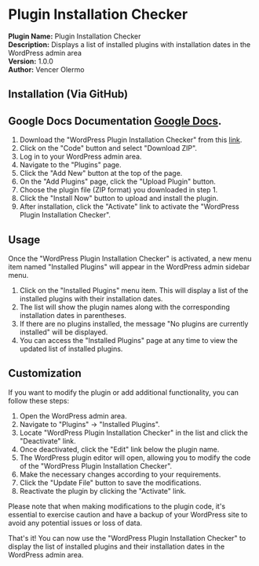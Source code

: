 # Plugin Installation Checker

**Plugin Name:** Plugin Installation Checker  
**Description:** Displays a list of installed plugins with installation dates in the WordPress admin area  
**Version:** 1.0.0  
**Author:** Vencer Olermo

## Installation (Via GitHub)

## Google Docs Documentation [Google Docs](https://docs.google.com/document/d/1Z6hmV1L10LqFzGa_p34wCYY9HT3pumh1eH-TX2OtUlM/edit).

1. Download the "WordPress Plugin Installation Checker" from this [link](https://github.com/vencerConsul/Wordpress-Plugin-Installation-Checker).
2. Click on the "Code" button and select "Download ZIP".
3. Log in to your WordPress admin area.
4. Navigate to the "Plugins" page.
5. Click the "Add New" button at the top of the page.
6. On the "Add Plugins" page, click the "Upload Plugin" button.
7. Choose the plugin file (ZIP format) you downloaded in step 1.
8. Click the "Install Now" button to upload and install the plugin.
9. After installation, click the "Activate" link to activate the "WordPress Plugin Installation Checker".

## Usage

Once the "WordPress Plugin Installation Checker" is activated, a new menu item named "Installed Plugins" will appear in the WordPress admin sidebar menu.
1. Click on the "Installed Plugins" menu item. This will display a list of the installed plugins with their installation dates.
2. The list will show the plugin names along with the corresponding installation dates in parentheses.
3. If there are no plugins installed, the message "No plugins are currently installed" will be displayed.
4. You can access the "Installed Plugins" page at any time to view the updated list of installed plugins.

## Customization

If you want to modify the plugin or add additional functionality, you can follow these steps:

1. Open the WordPress admin area.
2. Navigate to "Plugins" -> "Installed Plugins".
3. Locate "WordPress Plugin Installation Checker" in the list and click the "Deactivate" link.
4. Once deactivated, click the "Edit" link below the plugin name.
5. The WordPress plugin editor will open, allowing you to modify the code of the "WordPress Plugin Installation Checker".
6. Make the necessary changes according to your requirements.
7. Click the "Update File" button to save the modifications.
8. Reactivate the plugin by clicking the "Activate" link.

Please note that when making modifications to the plugin code, it's essential to exercise caution and have a backup of your WordPress site to avoid any potential issues or loss of data.

That's it! You can now use the "WordPress Plugin Installation Checker" to display the list of installed plugins and their installation dates in the WordPress admin area.
